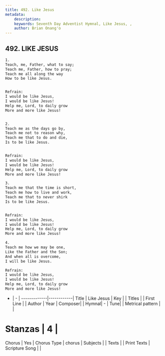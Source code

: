 ```yaml
---
title: 492. Like Jesus
metadata:
    description: 
    keywords: Seventh Day Adventist Hymnal, Like Jesus, , 
    author: Brian Onang'o
---
```



## 492. LIKE JESUS

```txt
1.
Teach, me, Father, what to say;
Teach me, Father, how to pray;
Teach me all along the way
How to be like Jesus.


Refrain:
I would be like Jesus,
I would be like Jesus!
Help me, Lord, to daily grow
More and more like Jesus!


2.
Teach me as the days go by,
Teach me not to reason why,
Teach me that to do and die,
Is to be like Jesus.


Refrain:
I would be like Jesus,
I would be like Jesus!
Help me, Lord, to daily grow
More and more like Jesus!

3.
Teach me that the time is short,
Teach me how to live and work,
Teach me that to never shirk
Is to be like Jesus.


Refrain:
I would be like Jesus,
I would be like Jesus!
Help me, Lord, to daily grow
More and more like Jesus!

4.
Teach me how we may be one,
Like the Father and the Son;
And when all is overcome,
I will be like Jesus.

Refrain:
I would be like Jesus,
I would be like Jesus!
Help me, Lord, to daily grow
More and more like Jesus!

```

- |   -  |
-------------|------------|
Title | Like Jesus |
Key |  |
Titles |  |
First Line |  |
Author | 
Year | 
Composer|  |
Hymnal|  - |
Tune|  |
Metrical pattern | |
# Stanzas | 4 |
Chorus | Yes |
Chorus Type | chorus |
Subjects |  |
Texts |  |
Print Texts | 
Scripture Song |  |
  
